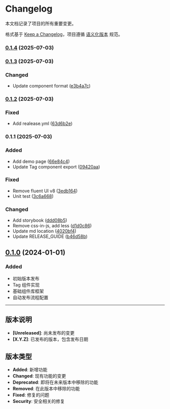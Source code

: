 # Changelog

本文档记录了项目的所有重要变更。

格式基于 [Keep a Changelog](https://keepachangelog.com/zh-CN/1.0.0/)，项目遵循
[语义化版本](https://semver.org/lang/zh-CN/) 规范。

### [0.1.4](https://github.com/HuiruDong/fluentui-plus/compare/v0.1.3...v0.1.4) (2025-07-03)

### [0.1.3](https://github.com/HuiruDong/fluentui-plus/compare/v0.1.2...v0.1.3) (2025-07-03)

### Changed

- Update component format
  ([e3b4a7c](https://github.com/HuiruDong/fluentui-plus/commit/e3b4a7c1780152fad6012e562cc5d6c714f25e4b))

### [0.1.2](https://github.com/HuiruDong/fluentui-plus/compare/v0.1.1...v0.1.2) (2025-07-03)

### Fixed

- Add realease.yml
  ([63d6b2e](https://github.com/HuiruDong/fluentui-plus/commit/63d6b2e0a4bb817eadf922ae43e18e4ac7237030))

### 0.1.1 (2025-07-03)

### Added

- Add demo page
  ([66e84c4](https://github.com/HuiruDong/fluentui-plus/commit/66e84c49ce28556dde21c01ee32a7389f04bfc22))
- Update Tag component export
  ([09420aa](https://github.com/HuiruDong/fluentui-plus/commit/09420aab96c6daf0a7edc7a5dbc89061b6de5e0b))

### Fixed

- Remove fluent UI v8
  ([3edb164](https://github.com/HuiruDong/fluentui-plus/commit/3edb164bc0de5cad6c03a6934cce5bc189e732f3))
- Unit test
  ([3c6a668](https://github.com/HuiruDong/fluentui-plus/commit/3c6a66864b4a63fe450e89d04a641381887bb409))

### Changed

- Add storybook
  ([ddd08b5](https://github.com/HuiruDong/fluentui-plus/commit/ddd08b578740878fda5cb75911d7df4386ffe735))
- Remove css-in-js, add less
  ([d1d0c86](https://github.com/HuiruDong/fluentui-plus/commit/d1d0c8637e6e4214cdd56bcdf6e2e2e419f721eb))
- Update md location
  ([4020bf4](https://github.com/HuiruDong/fluentui-plus/commit/4020bf49da088084c14d23b632055c205b0f8d38))
- Update RELEASE_GUIDE
  ([b46d58b](https://github.com/HuiruDong/fluentui-plus/commit/b46d58b8b362e036b79603a9d0ba8475ad8383ea))

## [0.1.0](https://github.com/HuiruDong/fluentui-plus/compare/v0.0.0...v0.1.0) (2024-01-01)

### Added

- 初始版本发布
- Tag 组件实现
- 基础组件库框架
- 自动发布流程配置

---

## 版本说明

- **[Unreleased]**: 尚未发布的变更
- **[X.Y.Z]**: 已发布的版本，包含发布日期

## 版本类型

- **Added**: 新增功能
- **Changed**: 现有功能的变更
- **Deprecated**: 即将在未来版本中移除的功能
- **Removed**: 在此版本中移除的功能
- **Fixed**: 修复的问题
- **Security**: 安全相关的修复
